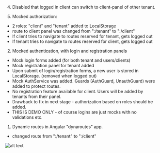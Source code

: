 4. Disabled that logged in client can switch to client-panel of other tenant.


3. Mocked authorization:
- 2 roles: "client" and "tenant" added to LocalStorage
- route to client panel was changed from ":/tenant" to ":/client"
- If client tries to navigate to routes reserved for tenant, gets logged out
- If tenant tries to navigate to routes reserved for client, gets logged out


2. Mocked authentication, with login and registration panels

- Mock login forms added (for both tenant and users/clients)
- Mock registration panel for tenant added
- Upon submit of login/registration forms, a new user is stored in LocalStorage. (removed when logged out)
- Mock AuthService was added. Guards (AuthGuard, UnauthGuard) were added to protect routes.
- No registration feature available for client. Users will be added by tenants from their panel.
- Drawback to fix in next stage - authorization based on roles should be added.
- THIS IS DEMO ONLY - of course logins are just mocks with no validations etc.


1. Dynamic routes in Angular "dynaroutes" app.
- changed route from ":/tenant" to ":/client"


![alt text](https://i.ibb.co/mHCm7fG/Capture.png)

